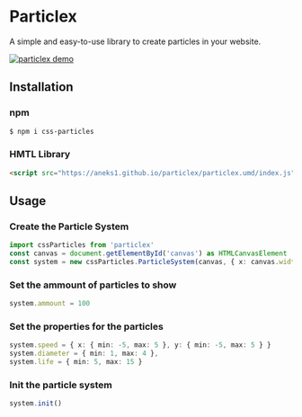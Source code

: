 # Particlex
A simple and easy-to-use library to create particles in your website.

<a href="https://aneks1.github.io/particlex/" target="_blank"><img src="https://aneks1.github.io/particlex/assets/screenshot.jpg" alt="particlex demo"/></a>

## Installation

### npm
```sh
$ npm i css-particles
```

### HMTL Library
```html
<script src="https://aneks1.github.io/particlex/particlex.umd/index.js"></script>
```

## Usage

### Create the Particle System
```ts
import cssParticles from 'particlex'
const canvas = document.getElementById('canvas') as HTMLCanvasElement
const system = new cssParticles.ParticleSystem(canvas, { x: canvas.width, y: canvas.height })
```

### Set the ammount of particles to show
```ts
system.ammount = 100
```

### Set the properties for the particles
```ts
system.speed = { x: { min: -5, max: 5 }, y: { min: -5, max: 5 } }
system.diameter = { min: 1, max: 4 },
system.life = { min: 5, max: 15 }
```

### Init the particle system
```ts
system.init()
```